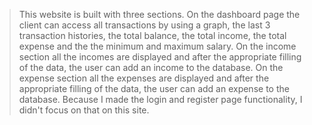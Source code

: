 >This website is built with three sections.
>On the dashboard page  the client can access all transactions by using a graph, the last 3 transaction histories, the total balance, the total income, the total expense and the 
the minimum and maximum salary.
>On the income section all the incomes are displayed and after the appropriate filling of the data, the user can add an income to the database.
>On the expense section all the expenses are displayed and after the appropriate filling of the data, the user can add an expense to the database.
>Because I made the login and register page functionality, I didn't focus on that on this site.
